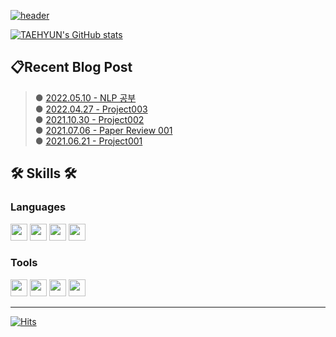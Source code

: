 [![header](https://capsule-render.vercel.app/api?type=waving&color=auto&height=150&section=header&text=KIM%20TAEHYUN%20🌱&fontSize=40&fontColor=392f31)](https://gpigp.github.io/taehyun)

[![TAEHYUN's GitHub stats](https://github-readme-stats.vercel.app/api?username=gpigp&show_icons=true&theme=vue)](https://github.com/gpigp)

## 📋Recent Blog Post<br>
 > ● [2022.05.10 - NLP 공부](https://gpigp.github.io/taehyun/2022-05-11-NLP-pytorch/)<br>
 > ● [2022.04.27 - Project003](https://gpigp.github.io/taehyun/2022-04-28-project003/)<br>
 > ● [2021.10.30 - Project002](https://gpigp.github.io/taehyun/2021-10-31-project002/)<br>
 > ● [2021.07.06 - Paper Review 001](https://gpigp.github.io/taehyun/2021-07-07-paper-review/)<br>
 > ● [2021.06.21 - Project001](https://gpigp.github.io/taehyun/2021-06-22-project001/)<br>
## 🛠 Skills 🛠  

### Languages
<div>
<img src="https://img.shields.io/badge/Python-3776AB.svg?&style=flat-square&logo=Python&logoColor=white" height="27">
<img src="https://img.shields.io/badge/C++-00599C.svg?&style=flat-square&logo=C%2B%2B&logoColor=white" height="27">
<img src="https://img.shields.io/badge/C-A8B9CC.svg?&style=flat-square&logo=C&logoColor=white" height="27">
<img src="https://img.shields.io/badge/Java-007396.svg?&style=flat-square&logo=Java&logoColor=white" height="27">
</div>
  
### Tools
<div>
<img src="https://img.shields.io/badge/GitHub-181717.svg?&style=flat-square&logo=GitHub&logoColor=white" height="27">
<img src="https://img.shields.io/badge/Docker-2496ED.svg?&style=flat-square&logo=Docker&logoColor=white" height="27">
<img src="https://img.shields.io/badge/Jupyter-F37626.svg?&style=flat-square&logo=Jupyter&logoColor=white" height="27">
<img src="https://img.shields.io/badge/PyTorch-EE4C2C.svg?&style=flat-square&logo=PyTorch&logoColor=white" height="27">
</div>

<hr>

[![Hits](https://hits.seeyoufarm.com/api/count/incr/badge.svg?url=https%3A%2F%2Fgithub.com%2Fgpigp&count_bg=%231D6A96&title_bg=%2385B8CB&icon=bilibili.svg&icon_color=%23283B42&title=2DAY&edge_flat=true)](https://hits.seeyoufarm.com)